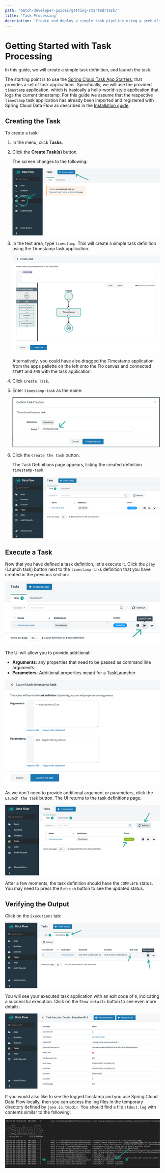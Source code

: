 ```yaml
---
path: 'batch-developer-guides/getting-started/task/'
title: 'Task Processing'
description: 'Create and deploy a simple task pipeline using a prebuilt task application on your Local Machine'
---
```


# Getting Started with Task Processing

In this guide, we will create a simple task definition, and launch the task.

The starting point is to use the [Spring Cloud Task App Starters](https://cloud.spring.io/spring-cloud-task-app-starters/), that provides a set of task applications.
Specifically, we will use the provided `timestamp` application, which is basically a hello-world-style application that logs the current timestamp. For this guide we assume that the respective `timestamp` task application has already been imported and registered with Spring Cloud Data Flow as described in the [Installation guide](%currentPath%/installation/).

## Creating the Task

To create a task:

1.  In the menu, click **Tasks**.

2.  Click the **Create Task(s)** button.

    The screen changes to the following:

    ![Create Tasks Page](images/dataflow-task-create-start.png)

3.  In the text area, type `timestamp`. This will create a simple task definition using the Timestamp task application.

    ![Timestamp Task Definition](images/dataflow-task-create-timestamp-task-definition.png)

    Alternatively, you could have also dragged the Timestamp application from the apps pallette on the left onto the Flo canvas and connected `START` and `END` with the task application.

4.  Click `Create Task`.

5.  Enter `timestamp-task` as the name:

    ![Timestamp Task Definition - Enter Name](images/dataflow-task-create-timestamp-task-definition-confirmation.png)

6.  Click the `Create the task` button.

    The Task Definitions page appears, listing the created definition `timestamp-task`.

    ![Timestamp Task Definition List](images/dataflow-task-definitions-list.png)

## Execute a Task

Now that you have defined a task definition, let's execute it. Click the `play` (Launch task) button next to the `timestamp-task` definition that you have created in the previous section:

![Launch Timestamp Task Definition](images/dataflow-task-definitions-click-launch-task.png)

The UI will allow you to provide additional:

- **Arguments**: any properties that need to be passed as command line arguments
- **Parameters**: Additional properties meant for a TaskLauncher

![Launch Task - Provide Arguments or Parameters](images/dataflow-task-definitions-click-launch-task-2.png)

As we don't need to provide additional argument or parameters, click the `Launch the task` button. The UI returns to the task definitions page.

![Task Definitions List with Successful Task Execution](images/dataflow-task-definitions-list-with-task-success.png)

After a few moments, the task definition should have the `COMPLETE` status. You may need to press the `Refresh` button to see the updated status.

## Verifying the Output

Click on the `Executions` tab:

![Task Execution List with Successful Task Execution](images/dataflow-task-execution-result-execution-tab.png)

You will see your executed task application with an exit code of `0`, indicating a successful execution. Click on the `Show details` button to see even more details:

![Task Execution Details with Successful Task Execution](images/dataflow-task-execution-result-execution-details.png)

If you would also like to see the logged timstamp and you use Spring Cloud Data Flow locally, then you can access the log files in the temporary directory defined by `java.io.tmpdir`. You should find a file `stdout.log` with contents similar to the following:

![Task Definitions List with Successful Task Execution](images/dataflow-task-execution-result.png)
